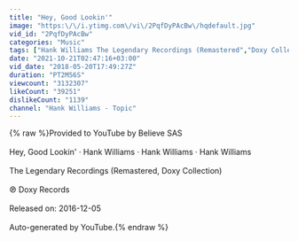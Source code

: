 ```yaml
---
title: "Hey, Good Lookin'"
image: "https:\/\/i.ytimg.com\/vi\/2PqfDyPAcBw\/hqdefault.jpg"
vid_id: "2PqfDyPAcBw"
categories: "Music"
tags: ["Hank Williams The Legendary Recordings (Remastered","Doxy Collection) Hey","Good Lookin'"]
date: "2021-10-21T02:47:16+03:00"
vid_date: "2018-05-20T17:49:27Z"
duration: "PT2M56S"
viewcount: "3132307"
likeCount: "39251"
dislikeCount: "1139"
channel: "Hank Williams - Topic"
---
```

{% raw %}Provided to YouTube by Believe SAS<br /><br />Hey, Good Lookin' · Hank Williams · Hank Williams · Hank Williams<br /><br />The Legendary Recordings (Remastered, Doxy Collection)<br /><br />℗ Doxy Records<br /><br />Released on: 2016-12-05<br /><br />Auto-generated by YouTube.{% endraw %}
